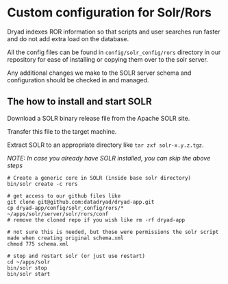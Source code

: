 # Custom configuration for Solr/Rors

Dryad indexes ROR information so that scripts and user searches run faster and do not add extra load on the database.

All the config files can be found in `config/solr_config/rors` directory in our repository for ease
of installing or copying them over to the solr server.

Any additional changes we make to the SOLR server schema and configuration should be checked in and managed.

## The how to install and start SOLR

Download a SOLR binary release file from the Apache SOLR site.

Transfer this file to the target machine.

Extract SOLR to an appropriate directory like `tar zxf solr-x.y.z.tgz`.

*NOTE: In case you already have SOLR installed, you can skip the above steps*

```
# Create a generic core in SOLR (inside base solr directory)
bin/solr create -c rors
```

```
# get access to our github files like
git clone git@github.com:datadryad/dryad-app.git
cp dryad-app/config/solr_config/rors/* ~/apps/solr/server/solr/rors/conf
# remove the cloned repo if you wish like rm -rf dryad-app

# not sure this is needed, but those were permissions the solr script made when creating original schema.xml
chmod 775 schema.xml
```

```
# stop and restart solr (or just use restart)
cd ~/apps/solr
bin/solr stop
bin/solr start
```
